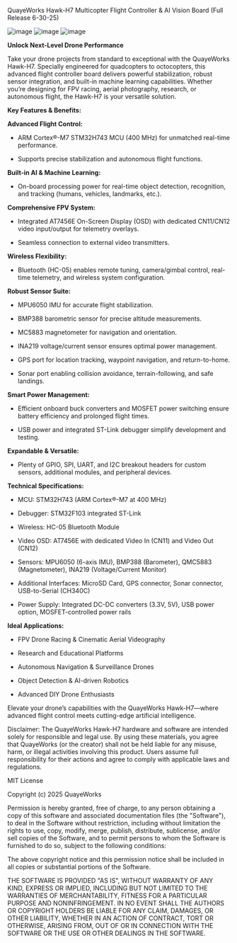 QuayeWorks Hawk-H7 Multicopter Flight Controller & AI Vision Board (Full Release 6-30-25)

![image](https://github.com/user-attachments/assets/4ce48747-8ada-4eb6-930e-fb27f005508e)
![image](https://github.com/user-attachments/assets/e76cfe3a-583a-495e-aa54-c03995705b6b)
![image](https://github.com/user-attachments/assets/37a7f0a2-3996-4085-a9fd-f79346cb6480)

**Unlock Next-Level Drone Performance**

Take your drone projects from standard to exceptional with the QuayeWorks Hawk-H7. Specially engineered for quadcopters to octocopters, this advanced flight controller board delivers powerful stabilization, robust sensor integration, and built-in machine learning capabilities. Whether you’re designing for FPV racing, aerial photography, research, or autonomous flight, the Hawk-H7 is your versatile solution.

**Key Features & Benefits:**

  **Advanced Flight Control:**
  
  - ARM Cortex®-M7 STM32H743 MCU (400 MHz) for unmatched real-time performance.
    
  - Supports precise stabilization and autonomous flight functions.

  **Built-in AI & Machine Learning:**
  
  - On-board processing power for real-time object detection, recognition, and tracking (humans, vehicles, landmarks, etc.).

  **Comprehensive FPV System:**
  
  - Integrated AT7456E On-Screen Display (OSD) with dedicated CN11/CN12 video input/output for telemetry overlays.
    
  - Seamless connection to external video transmitters.

  **Wireless Flexibility:**
  
  - Bluetooth (HC-05) enables remote tuning, camera/gimbal control, real-time telemetry, and wireless system configuration.

  **Robust Sensor Suite:**
  
  - MPU6050 IMU for accurate flight stabilization.
    
  - BMP388 barometric sensor for precise altitude measurements.
    
  - MC5883 magnetometer for navigation and orientation.
    
  - INA219 voltage/current sensor ensures optimal power management.
    
  - GPS port for location tracking, waypoint navigation, and return-to-home.
    
  - Sonar port enabling collision avoidance, terrain-following, and safe landings.

  **Smart Power Management:**
  
  - Efficient onboard buck converters and MOSFET power switching ensure battery efficiency and prolonged flight times.
    
  - USB power and integrated ST-Link debugger simplify development and testing.
    
  **Expandable & Versatile:**
  
  - Plenty of GPIO, SPI, UART, and I2C breakout headers for custom sensors, additional modules, and peripheral devices.

  **Technical Specifications:**
  
  - MCU: STM32H743 (ARM Cortex®-M7 at 400 MHz)
    
  - Debugger: STM32F103 integrated ST-Link
    
  - Wireless: HC-05 Bluetooth Module
    
  - Video OSD: AT7456E with dedicated Video In (CN11) and Video Out (CN12)
    
  - Sensors: MPU6050 (6-axis IMU), BMP388 (Barometer), QMC5883 (Magnetometer), INA219 (Voltage/Current Monitor)
    
  - Additional Interfaces: MicroSD Card, GPS connector, Sonar connector, USB-to-Serial (CH340C)
    
  - Power Supply: Integrated DC-DC converters (3.3V, 5V), USB power option, MOSFET-controlled power rails

  **Ideal Applications:**
  
  - FPV Drone Racing & Cinematic Aerial Videography
    
  - Research and Educational Platforms
    
  - Autonomous Navigation & Surveillance Drones
    
  - Object Detection & AI-driven Robotics
    
  - Advanced DIY Drone Enthusiasts

Elevate your drone’s capabilities with the QuayeWorks Hawk-H7—where advanced flight control meets cutting-edge artificial intelligence.

Disclaimer: The QuayeWorks Hawk-H7 hardware and software are intended solely for responsible and legal use. By using these materials, you agree that QuayeWorks (or the creator) shall not be held liable for any misuse, harm, or illegal activities involving this product. Users assume full responsibility for their actions and agree to comply with applicable laws and regulations.

MIT License

Copyright (c) 2025 QuayeWorks

Permission is hereby granted, free of charge, to any person obtaining a copy
of this software and associated documentation files (the "Software"), to deal
in the Software without restriction, including without limitation the rights
to use, copy, modify, merge, publish, distribute, sublicense, and/or sell
copies of the Software, and to permit persons to whom the Software is
furnished to do so, subject to the following conditions:

The above copyright notice and this permission notice shall be included in all
copies or substantial portions of the Software.

THE SOFTWARE IS PROVIDED "AS IS", WITHOUT WARRANTY OF ANY KIND, EXPRESS OR
IMPLIED, INCLUDING BUT NOT LIMITED TO THE WARRANTIES OF MERCHANTABILITY,
FITNESS FOR A PARTICULAR PURPOSE AND NONINFRINGEMENT. IN NO EVENT SHALL THE
AUTHORS OR COPYRIGHT HOLDERS BE LIABLE FOR ANY CLAIM, DAMAGES, OR OTHER
LIABILITY, WHETHER IN AN ACTION OF CONTRACT, TORT OR OTHERWISE, ARISING FROM,
OUT OF OR IN CONNECTION WITH THE SOFTWARE OR THE USE OR OTHER DEALINGS IN THE
SOFTWARE.
